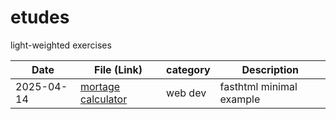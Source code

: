 # etudes

light-weighted exercises  


| Date       | File (Link)                  | category | Description                          |
|------------|-----------------------------------|--------|------------------------------|
| 2025-04-14 | [mortage calculator](/web-dev/mortage.py)  |  web dev  | fasthtml minimal example |